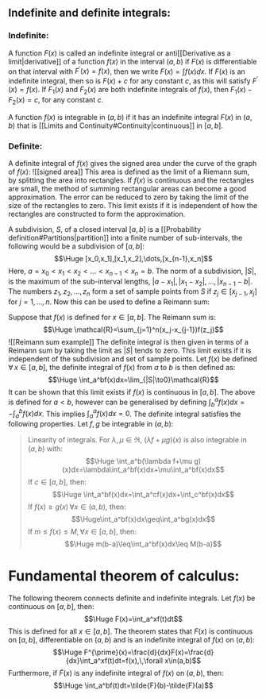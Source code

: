 ## Indefinite and definite integrals:

### Indefinite:

A function $F(x)$ is called an indefinite integral or anti[[Derivative as a limit|derivative]] of a function $f(x)$ in the interval $(a,b)$ if $F(x)$ is differentiable on that interval with $F^\prime(x)=f(x)$, then we write $F(x)=\int f(x)dx$. If $F(x)$ is an indefinite integral, then so is $F(x)+c$ for any constant $c$, as this will satisfy $F^\prime(x)=f(x)$. If $F_1(x)$ and $F_2(x)$ are both indefinite integrals of $f(x)$, then $F_1(x)-F_2(x)=c$, for any constant $c$.

A function $f(x)$ is integrable in $(a,b)$ if it has an indefinite integral $F(x$) in $(a,b)$ that is [[Limits and Continuity#Continuity|continuous]] in $[a,b]$.

### Definite:

A definite integral of $f(x)$ gives the signed area under the curve of the graph of $f(x)$:
![[signed area]]
This area is defined as the limit of a Riemann sum, by splitting the area into rectangles. If $f(x)$ is continuous and the rectangles are small, the method of summing rectangular areas can become a good approximation. The error can be reduced to zero by taking the limit of the size of the rectangles to zero. This limit exists if it is independent of how the rectangles are constructed to form the approximation.

A subdivision, $S$, of a closed interval $[a,b]$ is a [[Probability definition#Partitions|partition]] into a finite number of sub-intervals, the following would be a subdivision of $[a,b]$:
$$\Huge [x_0,x_1],[x_1,x_2],\dots,[x_{n-1},x_n]$$
Here, $a=x_0<x_1<x_2<\dots<x_{n-1}<x_n=b$. The norm of a subdivision, $|S|$, is the maximum of the sub-interval lengths, $|a-x_1|,|x_1-x_2|,\dots,|x_{n-1}-b|$. The numbers $z_1,z_2,\dots,z_n$ form a set of sample points from $S$ if $z_j\in[x_{j-1},x_j]$ for $j=1,\dots,n$. Now this can be used to define a Reimann sum:

Suppose that $f(x)$ is defined for $x\in[a,b]$. The Reimann sum is:
$$\Huge \mathcal{R}=\sum_{j=1}^n(x_j-x_{j-1})f(z_j)$$
![[Reimann sum example]]
The definite integral is then given in terms of a Reimann sum by taking the limit as $|S|$ tends to zero. This limit exists if it is independent of the subdivision and set of sample points. Let $f(x)$ be defined $\forall\,x\in[a,b]$, the definite integral of $f(x)$ from $a$ to $b$ is then defined as:
$$\Huge \int_a^bf(x)dx=\lim_{|S|\to0}\mathcal{R}$$
It can be shown that this limit exists if $f(x)$ is continuous in $[a,b]$. The above is defined for $a<b$, however can be generalised by defining $\int_b^af(x)dx=-\int_a^bf(x)dx$. This implies $\int_a^af(x)dx=0$. The definite integral satisfies the following properties. Let $f,g$ be integrable in $(a,b)$:
>Linearity of integrals. For $\lambda,\mu\in\Re$, $(\lambda f+\mu g)(x)$ is also integrable in $(a,b)$ with:$$\Huge \int_a^b(\lambda f+\mu g)(x)dx=\lambda\int_a^bf(x)dx+\mu\int_a^bf(x)dx$$
>If $c\in[a,b]$, then:$$\Huge \int_a^bf(x)dx=\int_a^cf(x)dx+\int_c^bf(x)dx$$
>If $f(x)\geq g(x)\,\forall x\in(a,b)$, then:$$\Huge\int_a^bf(x)dx\geq\int_a^bg(x)dx$$
>If $m\leq f(x)\leq M,\,\forall x\in[a,b]$, then:$$\Huge m(b-a)\leq\int_a^bf(x)dx\leq M(b-a)$$

# Fundamental theorem of calculus:

The following theorem connects definite and indefinite integrals. Let $f(x)$ be continuous on $[a,b]$, then:$$\Huge F(x)=\int_a^xf(t)dt$$
This is defined for all $x\in[a,b]$. The theorem states that $F(x)$ is continuous on $[a,b]$, differentiable on $(a,b)$ and is an indefinite integral of $f(x)$ on $(a,b)$:$$\Huge F^{\prime}(x)=\frac{d}{dx}F(x)=\frac{d}{dx}\int_a^xf(t)dt=f(x),\,\forall x\in(a,b)$$
Furthermore, if $\tilde{F}(x)$ is any indefinite integral of $f(x)$ on $(a,b)$, then:$$\Huge \int_a^bf(t)dt=\tilde{F}(b)-\tilde{F}(a)$$  